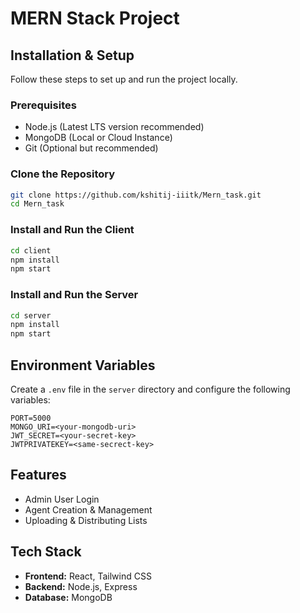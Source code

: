 # MERN Stack Project

## Installation & Setup

Follow these steps to set up and run the project locally.

### Prerequisites
- Node.js (Latest LTS version recommended)
- MongoDB (Local or Cloud Instance)
- Git (Optional but recommended)

### Clone the Repository
```sh
git clone https://github.com/kshitij-iiitk/Mern_task.git
cd Mern_task
```

### Install and Run the Client
```sh
cd client
npm install
npm start
```

### Install and Run the Server
```sh
cd server
npm install
npm start
```

## Environment Variables
Create a `.env` file in the `server` directory and configure the following variables:
```env
PORT=5000
MONGO_URI=<your-mongodb-uri>
JWT_SECRET=<your-secret-key>
JWTPRIVATEKEY=<same-secrect-key>
```

## Features
- Admin User Login
- Agent Creation & Management
- Uploading & Distributing Lists

## Tech Stack
- **Frontend:** React, Tailwind CSS
- **Backend:** Node.js, Express
- **Database:** MongoDB
